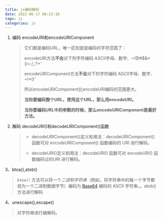 ```yaml
---
title: js编码解码
date: 2022-06-17 08:23:10
tags: js
categories: js
---
```


1. 编码 encodeURI和encodeURIComponent

   > 它们都是编码URL，唯一区别就是编码的字符范围了：
   >
   > encodeURI方法**不会**对下列字符编码 ASCII字母、数字、~!@#$&*()=:/,;?+'
   >
   > encodeURIComponent方法**不会**对下列字符编码 ASCII字母、数字、~!*()'
   >
   > 所以encodeURIComponent比encodeURI编码的范围更大。
   >
   > **当你要编码整个URL，使用这个URL，那么用encodeURI。**
   >
   > **当你要编码URL中的参数的时候，那么encodeURIComponent是最好方法。**

2. 解码 decodeURI()和decodeURIComponent()函数

   > - decodeURIComponent()定义和用法：decodeURIComponent() 函数可对 encodeURIComponent() 函数编码的 URI 进行解码。
   >
   > - decodeURI()定义和用法：decodeURI() 函数可对 encodeURI() 函数编码过的URI 进行解码。

3、btoa(),atob()

> `btoa()` 方法可以将一个*二进制字符串*（例如，将字符串中的每一个字节都视为一个二进制数据字节）编码为 [Base64](https://developer.mozilla.org/zh-CN/docs/Glossary/Base64) 编码的 ASCII 字符串。。atob()方法进行解码

4、unescape(),escape()

> 对字符串进行编解码。